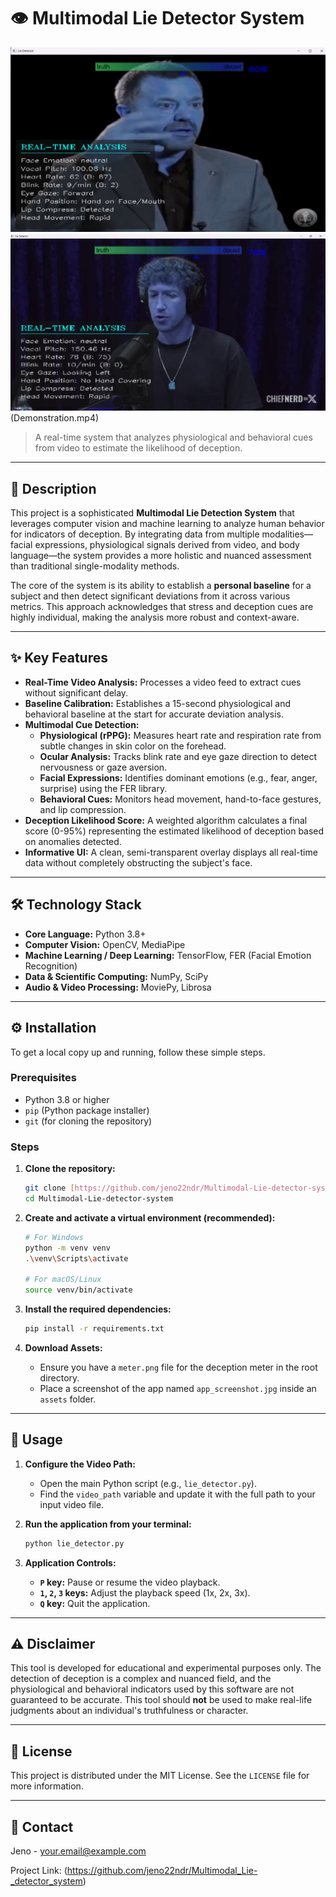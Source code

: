 # 👁️ Multimodal Lie Detector System

![Application Screenshot](img1.jpg)
![Demonstration Video Thumbnail](img3.jpg)(Demonstration.mp4)
> A real-time system that analyzes physiological and behavioral cues from video to estimate the likelihood of deception.

---

## 📜 Description

This project is a sophisticated **Multimodal Lie Detection System** that leverages computer vision and machine learning to analyze human behavior for indicators of deception. By integrating data from multiple modalities—facial expressions, physiological signals derived from video, and body language—the system provides a more holistic and nuanced assessment than traditional single-modality methods.

The core of the system is its ability to establish a **personal baseline** for a subject and then detect significant deviations from it across various metrics. This approach acknowledges that stress and deception cues are highly individual, making the analysis more robust and context-aware.

---

## ✨ Key Features

- **Real-Time Video Analysis:** Processes a video feed to extract cues without significant delay.
- **Baseline Calibration:** Establishes a 15-second physiological and behavioral baseline at the start for accurate deviation analysis.
- **Multimodal Cue Detection:**
  - **Physiological (rPPG):** Measures heart rate and respiration rate from subtle changes in skin color on the forehead.
  - **Ocular Analysis:** Tracks blink rate and eye gaze direction to detect nervousness or gaze aversion.
  - **Facial Expressions:** Identifies dominant emotions (e.g., fear, anger, surprise) using the FER library.
  - **Behavioral Cues:** Monitors head movement, hand-to-face gestures, and lip compression.
- **Deception Likelihood Score:** A weighted algorithm calculates a final score (0-95%) representing the estimated likelihood of deception based on anomalies detected.
- **Informative UI:** A clean, semi-transparent overlay displays all real-time data without completely obstructing the subject's face.

---

## 🛠️ Technology Stack

- **Core Language:** Python 3.8+
- **Computer Vision:** OpenCV, MediaPipe
- **Machine Learning / Deep Learning:** TensorFlow, FER (Facial Emotion Recognition)
- **Data & Scientific Computing:** NumPy, SciPy
- **Audio & Video Processing:** MoviePy, Librosa

---

## ⚙️ Installation

To get a local copy up and running, follow these simple steps.

### Prerequisites

- Python 3.8 or higher
- `pip` (Python package installer)
- `git` (for cloning the repository)

### Steps

1.  **Clone the repository:**
    ```bash
    git clone [https://github.com/jeno22ndr/Multimodal-Lie-detector-system.git](https://github.com/jeno22ndr/Multimodal-Lie-detector-system.git)
    cd Multimodal-Lie-detector-system
    ```

2.  **Create and activate a virtual environment (recommended):**
    ```bash
    # For Windows
    python -m venv venv
    .\venv\Scripts\activate

    # For macOS/Linux
    source venv/bin/activate
    ```

3.  **Install the required dependencies:**
    ```bash
    pip install -r requirements.txt
    ```
4.  **Download Assets:**
    - Ensure you have a `meter.png` file for the deception meter in the root directory.
    - Place a screenshot of the app named `app_screenshot.jpg` inside an `assets` folder.

---

## 🚀 Usage

1.  **Configure the Video Path:**
    - Open the main Python script (e.g., `lie_detector.py`).
    - Find the `video_path` variable and update it with the full path to your input video file.

2.  **Run the application from your terminal:**
    ```bash
    python lie_detector.py
    ```

3.  **Application Controls:**
    - **`P` key:** Pause or resume the video playback.
    - **`1`, `2`, `3` keys:** Adjust the playback speed (1x, 2x, 3x).
    - **`Q` key:** Quit the application.

---

## ⚠️ Disclaimer

This tool is developed for educational and experimental purposes only. The detection of deception is a complex and nuanced field, and the physiological and behavioral indicators used by this software are not guaranteed to be accurate. This tool should **not** be used to make real-life judgments about an individual's truthfulness or character.

---

## 📄 License

This project is distributed under the MIT License. See the `LICENSE` file for more information.

---

## 📧 Contact

Jeno - [your.email@example.com](mailto:jeno22ndr@gmail.com)

Project Link: (https://github.com/jeno22ndr/Multimodal_Lie-_detector_system)

